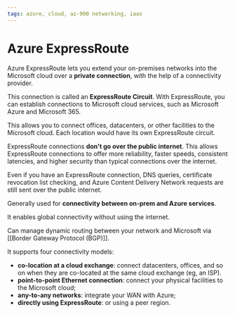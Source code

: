 ```yaml
---
tags: azure, cloud, az-900 networking, iaas
---
```


# Azure ExpressRoute

Azure ExpressRoute lets you extend your on-premises networks into the Microsoft cloud over a **private connection**, with the help of a connectivity provider.

This connection is called an **ExpressRoute Circuit**. With ExpressRoute, you can establish connections to Microsoft cloud services, such as Microsoft Azure and Microsoft 365.

This allows you to connect offices, datacenters, or other facilities to the Microsoft cloud. Each location would have its own ExpressRoute circuit.

ExpressRoute connections **don't go over the public internet**. This allows ExpressRoute connections to offer more reliability, faster speeds, consistent latencies, and higher security than typical connections over the internet.

Even if you have an ExpressRoute connection, DNS queries, certificate revocation list checking, and Azure Content Delivery Network requests are still sent over the public internet.

Generally used for **connectivity between on-prem and Azure services**.

It enables global connectivity without using the internet.

Can manage dynamic routing between your network and Microsoft via [[Border Gateway Protocol (BGP)]].

It supports four connectivity models:

- **co-location at a cloud exchange**: connect datacenters, offices, and so on when they are co-located at the same cloud exchange (eg, an ISP).
- **point-to-point Ethernet connection**: connect your physical facilities to the Microsoft cloud;
- **any-to-any networks**: integrate your WAN with Azure;
- **directly using ExpressRoute**: or using a peer region.

